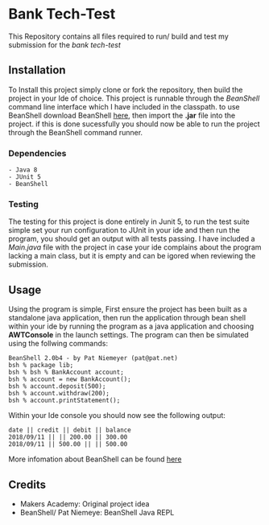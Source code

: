 # Bank Tech-Test

This Repository contains all files required to run/ build and test my submission for the *bank tech-test* 

## Installation

To Install this project simply clone or fork the repository, then build the project in your Ide of choice. This project is runnable through the *BeanShell* command line interface which I have included in the classpath. to use BeanShell download BeanShell [here](http://www.beanshell.org/download.html), then import the **.jar** file into the project. if this is done sucessfully you should now be able to run the project through the BeanShell command runner.

### Dependencies

	- Java 8
	- JUnit 5
	- BeanShell

### Testing

The testing for this project is done entirely in Junit 5, to run the test suite simple set your run configuration to JUnit in your ide and then run the program, you should get an output with all tests passing. I have included a *Main.java* file with the project in case your ide complains about the program lacking a main class, but it is empty and can be igored when reviewing the submission.

## Usage

Using the program is simple, First ensure the project has been built as a standalone java application, then run the application through bean shell within your ide by running the program as a java application and choosing **AWTConsole** in the launch settings. The program can then be simulated using the follwing commands:

	BeanShell 2.0b4 - by Pat Niemeyer (pat@pat.net)
	bsh % package lib;
	bsh % bsh % BankAccount account;
	bsh % account = new BankAccount();
	bsh % account.deposit(500);
	bsh % account.withdraw(200);
	bsh % account.printStatement();

Within your Ide console you should now see the following output:

	date || credit || debit || balance
	2018/09/11 || || 200.00 || 300.00
	2018/09/11 || 500.00 || || 500.00

More infomation about BeanShell can be found [here](http://www.beanshell.org/home.html)

## Credits

- Makers Academy: Original project idea
- BeanShell/ Pat Niemeye: BeanShell Java REPL